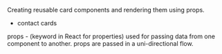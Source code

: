 Creating reusable card components and rendering them using props.
- contact cards

props - (keyword in React for properties) used for passing data from one component to another. props are passed in a uni-directional flow. 
